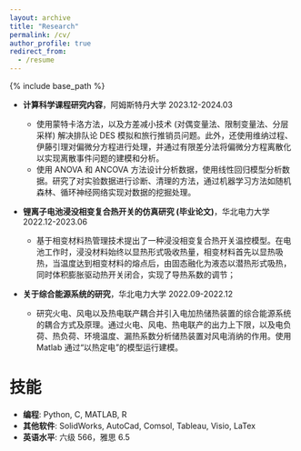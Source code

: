 ```yaml
---
layout: archive
title: "Research"
permalink: /cv/
author_profile: true
redirect_from:
  - /resume
---
```


{% include base_path %}

<!-- 学习经历
======
* **阿姆斯特丹大学**，计算科学 (Computational Science)，硕士, 2023.09 - 2025.06(预计)
  * GPA: 7.5
  * **专业课程**: 数值算法、复杂系统仿真、随机模拟、数据挖掘技术、实验设计和数据分析，学术技能计算科学，计算科学导论，计算金融，量化金融风险管理等。

* **华北电力大学**，能源与动力工程 (储能)，本科, 2019.09 - 2023.06
  * **GPA**:3.4   **排名**:10/52
  * **专业课程**: 工程热力学，流体力学，传热学，储能电池技术，储能与综合能源系统，氢能技术及应用，储热技术及应用，材料科学与工程技术，物理化学，新能源发电，电化学工程等。
  * **获奖情况**:
    * 国家一等奖，中国工程机器人大赛暨国际公开赛 2022
    * 校级三等奖学金 (连续三年)，院系级三好学生，校级优秀团员, 华北电力大学 2022,2021,2020
    * S 奖，2021 数学建模美赛 2021
    * 团体二等奖、个人二等奖，第六届北京市大学生工程设计表达竞赛 2021 -->

* **计算科学课程研究内容**，阿姆斯特丹大学 2023.12-2024.03

    * 使用蒙特卡洛方法，以及方差减小技术 (对偶变量法、限制变量法、分层采样) 解决排队论 DES 模拟和旅行推销员问题。此外，还使用维纳过程、伊藤引理对偏微分方程进行处理，并通过有限差分法将偏微分方程离散化以实现离散事件问题的建模和分析。
    * 使用 ANOVA 和 ANCOVA 方法设计分析数据，使用线性回归模型分析数据。研究了对实验数据进行诊断、清理的方法，通过机器学习方法如随机森林、循环神经网络实现对数据的挖掘处理。

* **锂离子电池浸没相变复合热开关的仿真研究 (毕业论文)**，华北电力大学 2022.12-2023.06
    * 基于相变材料热管理技术提出了一种浸没相变复合热开关温控模型。在电池工作时，浸没材料始终以显热形式吸收热量，相变材料首先以显热吸热，当温度达到相变材料的熔点后，由固态融化为液态以潜热形式吸热，同时体积膨胀驱动热开关闭合，实现了导热系数的调节；
    

* **关于综合能源系统的研究**，华北电力大学 2022.09-2022.12
    * 研究火电、风电以及热电联产耦合并引入电加热储热装置的综合能源系统的耦合方式及原理。通过火电、风电、热电联产的出力上下限，以及电负荷、热负荷、环境温度、漏热系数分析储热装置对风电消纳的作用。使用 Matlab 通过“以热定电”的模型运行建模。
  
技能
======
* **编程**: Python, C, MATLAB, R
* **其他软件**: SolidWorks, AutoCad, Comsol, Tableau, Visio, LaTex
* **英语水平**: 六级 566，雅思 6.5

